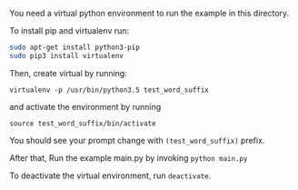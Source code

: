 
You need a virtual python environment to run the example in this directory.

To install pip and virtualenv run:

```bash
sudo apt-get install python3-pip
sudo pip3 install virtualenv
```

Then, create virtual by running:
```
virtualenv -p /usr/bin/python3.5 test_word_suffix
```

and activate the environment by running
```
source test_word_suffix/bin/activate
```

You should see your prompt change with `(test_word_suffix)` prefix.

After that, Run the example main.py by invoking `python main.py`

To deactivate the virtual environment, run `deactivate`.